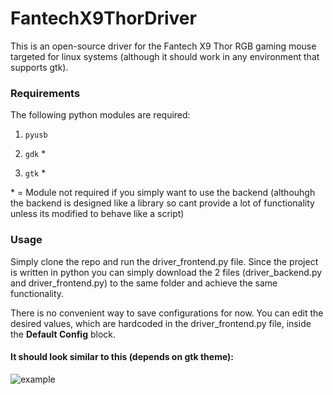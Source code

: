 # FantechX9ThorDriver

This is an open-source driver for the Fantech X9 Thor RGB gaming mouse targeted for linux systems (although it should work in any environment that supports gtk).

### Requirements
The following python modules are required:
1. `pyusb`

2. `gdk` *

3. `gtk` *

\* = Module not required if you simply want to use the backend (althouhgh the backend is designed like a library so cant provide a lot of functionality unless its modified to behave like a script)

### Usage
Simply clone the repo and run the driver_frontend.py file. Since the project is written in python you can simply download the 2 files (driver_backend.py and driver_frontend.py) to the same folder and achieve the same functionality.

There is no convenient way to save configurations for now. You can edit the desired values, which are hardcoded in the driver_frontend.py file, inside the **Default Config** block.

#### It should look similar to this (depends on gtk theme):

![example](https://i.imgur.com/mAXCjX2.png)
